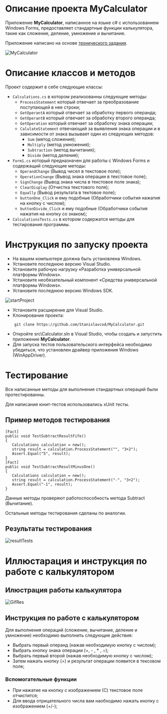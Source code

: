 # Описание проекта __MyCalculator__
Приложение __MyCalculator__, написанное на языке с# с использованием Windows Forms, предоставляет стандартные функции калькулятора, такие как сложение, деление, умножение и вычитание.

Приложение написано на основе [технического задания](https://drive.google.com/file/d/1pG7LePLCTgWDAHcDCO2xN_1V6AvABwZw/view).

![MyCalculator](https://user-images.githubusercontent.com/96730744/197638419-24e94850-41a7-46f9-bd4c-c23a7d48ad52.png)

# Oписание классов и методов
Проект содержит в себе следующие классы:
+ `Calculations.cs` в котором реализованны следующие методы:
    + `ProcessStatement` который отвечает за преобразование поступающей в нее строки;
    + `GetOperantA` который отвечает за обработку первого операнда;
    + `GetOperantB` который отвечает за обработку второго операнда;
    + `GetOperation` который отвечает за обработку знака операции;
    + `CalulateStatement` отвечающий за выявления знака операции и в зависимости от знака вызывает один из следующих методов:
        + `Sum` (метод сложения);
        + `Multiply` (метод умножения);
        + `Subtraction` (метод вычитания);
        + `Divide` (метод деления);
+ `Form1.cs` который предназначен для работы с Windows Forms и содержащий следующие методы:
    + `OperandChange` (Вывод чисел в текстовое поле);
    + `OperationCnange` (Вывод знака операции в текстовое поле);
    + `SignChange` (Вывод знака числа в текстовое поле знака);
    + `ClearDisplay` (Отчистка текстового поля);
    + `Equally` (Вывод результата в тектовое поле);
    + `buttonOne_Click` и ему подобные (Обработчики события нажатия на кнопку с числом);
    + `buttonDivide_Click` и ему подобные (Обработчики события нажатия на кнопку со знаком);
+ `CalculationsTests.cs` в котором содержатся методы для тестирования программы.

# Инструкция по запуску проекта

+ На вашем компьютере должна быть установлена Windows.
+ Установите последнюю версию Visual Studio.
+ Установите рабочую нагрузку «Разработка универсальной платформы Windows».
+ Установите необязательный компонент «Средства универсальной платформы Windows».
+ Установите последнюю версию Windows SDK.

![startProject](https://user-images.githubusercontent.com/96730744/197644537-27ffa0a6-4350-495f-883b-154ead8c3013.png)

+ Установите расширение для Visual Studio.
+ Клонирование проекта: 
```
    git clone https://github.com/Stanislavcod/MyCalculator.git
```
+ Откройте src\Calculator.sln в Visual Studio, чтобы создать и запустить приложение __MyCalculator__.
+ Для запуска тестов пользовательского интерфейса необходимо убедиться, что установлен драйвер приложения Windows (WinAppDriver).

# Тестирование 
Все написанные методы для выполнения стандартных операций были протестированны.

Для написания юнит-тестов использовались xUnit тесты.

## Пример методов тестирования
```
[Fact]
public void TestSubtractResultFife()
{
   Calculations calculation = new();
   string result = calculation.ProcessStatement("", "3+2");
   Assert.Equal("5", result);
}
[Fact]
public void TestSubtractResultMinusOne()
{
   Calculations calculation = new();
   string result = calculation.ProcessStatement("-", "3+2");
   Assert.Equal("-1", result);
}
```
Данные методы проверяют работоспособность метода Subtract (Вычитание).

Остальные методы тестирования сделаны по аналогии.

## Результаты тестирования

![resultTests](https://user-images.githubusercontent.com/96730744/197643735-97b336b1-79e2-4108-aa24-973e408aa759.png)

# Иллюстарация и инструкция по работе с калькулятором
## Илюстрация работы калькулятора

![GifRes](https://user-images.githubusercontent.com/96730744/197640702-ca911174-4dd6-4d31-bab0-1694fa052aef.gif)

## Инструкция по работe с калькулятором

Для выполнения операций (сложение, вычитание, деление и умножение) необходимо выполнить следующие действия:
+ Выбрать первый операнд (нажав необходимую кнопку с числом);
+ Выбрать кнопку знака операции (+, - , * , ÷);
+ Выбрать первый второй (нажав необходимую кнопку с числом);
+ Затем нажать кнопку (=) и результат операции появится в тексовом поле;
### Вспомогательные функции
+ При нажатие на кнопку с изображением (С) текстовое поле отчистится;
+ Для ввода отрицательного числа вам наобходимо нажать кнопку с изображением (+/-);


